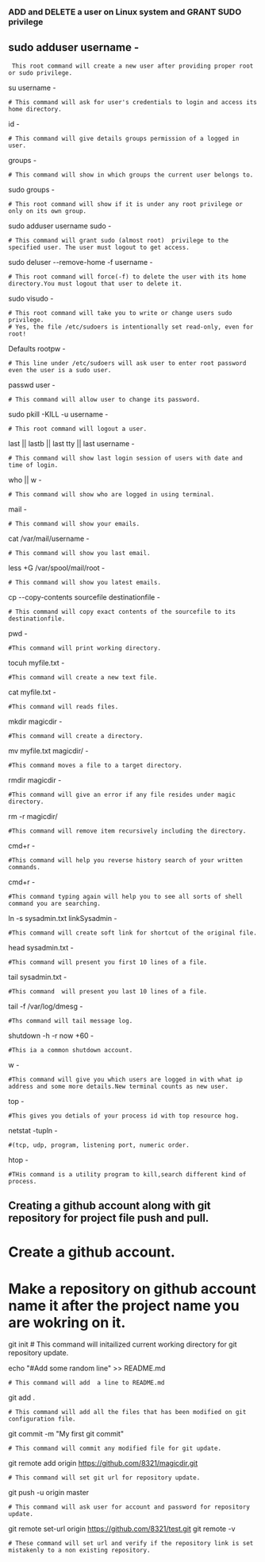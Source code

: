 
### ADD and  DELETE a user on Linux system and GRANT SUDO privilege ###

## sudo adduser username -
	 This root command will create a new user after providing proper root or sudo privilege.

su username -
	
	# This command will ask for user's credentials to login and access its home directory.

id -
	
	# This command will give details groups permission of a logged in user.

groups -     
	
	# This command will show in which groups the current user belongs to.

sudo groups -
	
	# This root command will show if it is under any root privilege or only on its own group.

sudo adduser username sudo - 
	
	# This command will grant sudo (almost root)  privilege to the specified user. The user must logout to get access.

sudo deluser --remove-home -f username -
	
	# This root command will force(-f) to delete the user with its home directory.You must logout that user to delete it.

sudo visudo -
	
	# This root command will take you to write or change users sudo privilege. 
	# Yes, the file /etc/sudoers is intentionally set read-only, even for root! 

Defaults rootpw -
	
	# This line under /etc/sudoers will ask user to enter root password even the user is a sudo user.

passwd user -
	
	# This command will allow user to change its password.

sudo pkill -KILL -u username -
	
	# This root command will logout a user.

last || lastb || last tty || last username -
	
	# This command will show last login session of users with date and time of login.

who || w -
	
	# This command will show who are logged in using terminal.

mail -

	# This command will show your emails.

cat /var/mail/username -
	
	# This command will show you last email.

less +G /var/spool/mail/root -
	
	# This command will show you latest emails.

cp --copy-contents sourcefile destinationfile -

	# This command will copy exact contents of the sourcefile to its destinationfile.

pwd - 

	#This command will print working directory.

tocuh myfile.txt - 

	#This command will create a new text file.

cat myfile.txt -

	#This command will reads files.

mkdir magicdir -
		
	#This command will create a directory.

mv myfile.txt magicdir/ -

	#This command moves a file to a target directory.

rmdir magicdir -

	#This command will give an error if any file resides under magic directory.

rm -r magicdir/ 

	#This command will remove item recursively including the directory.

cmd+r -

	#This command will help you reverse history search of your written commands.

cmd+r -

	#This command typing again will help you to see all sorts of shell command you are searching.

ln -s sysadmin.txt linkSysadmin -
	
	#This command will create soft link for shortcut of the original file.

head sysadmin.txt -

	#This command will present you first 10 lines of a file.

tail sysadmin.txt -

	#This command  will present you last 10 lines of a file.

tail -f /var/log/dmesg -

	#Ths command will tail message log.

shutdown -h -r now +60 -

	#This ia a common shutdown account.

w -

	#This command will give you which users are logged in with what ip address and some more details.New terminal counts as new user.

top -

	#This gives you detials of your process id with top resource hog.

netstat -tupln -
	
	#(tcp, udp, program, listening port, numeric order.

htop -

	#THis command is a utility program to kill,search different kind of process.

## Creating a github account along with git repository for project file push and pull.

# Create a github account.
# Make a repository on github account name it after the project name you are wokring on it.

git init
	# This command will initailized current working directory for git repository update.

echo "#Add some random line" >> README.md

	# This command will add  a line to README.md

git add .

	# This command will add all the files that has been modified on git configuration file.

git commit -m "My first git commit"

	# This command will commit any modified file for git update.

git remote add origin https://github.com/8321/magicdir.git

	# This command will set git url for repository update.

git push -u origin master

	# This command will ask user for account and password for repository update.

git remote set-url origin https://github.com/8321/test.git
git remote -v

	# These command will set url and verify if the repository link is set mistakenly to a non existing repository.
 
	
	

